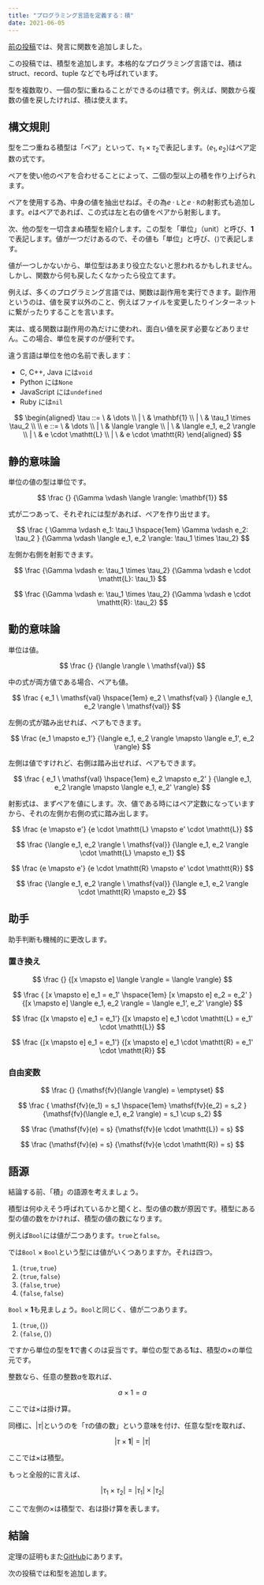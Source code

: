 ```yaml
---
title: "プログラミング言語を定義する：積"
date: 2021-06-05
---
```


[前の投稿][prev]では、発言に関数を追加しました。

この投稿では、積型を追加します。本格的なプログラミング言語では、積は struct、record、tuple などでも呼ばれています。

型を複数取り、一個の型に重ねることができるのは積です。例えば、関数から複数の値を戻したければ、積は使えます。

## 構文規則

型を二つ重ねる積型は「ペア」といって、$\tau_1 \times \tau_2$で表記します。$\langle e_1, e_2 \rangle$はペア定数の式です。

ペアを使い他のペアを合わせることによって、二個の型以上の積を作り上げられます。

ペアを使用する為、中身の値を抽出せねば。その為$e \cdot \mathtt{L}$と$e \cdot \mathtt{R}$の射影式も追加します。$e$はペアであれば、この式は左と右の値をペアから射影します。

次、他の型を一切含まぬ積型を紹介します。この型を「単位」（unit）と呼び、$\mathbf{1}$で表記します。値が一つだけあるので、その値も「単位」と呼び、$\langle \rangle$で表記します。

値が一つしかないから、単位型はあまり役立たないと思われるかもしれません。しかし、関数から何も戻したくなかったら役立てます。

例えば、多くのプログラミング言語では、関数は副作用を実行できます。副作用というのは、値を戻す以外のこと、例えばファイルを変更したりインターネットに繋がったりすることを言います。

実は、或る関数は副作用の為だけに使われ、面白い値を戻す必要などありません。この場合、単位を戻すのが便利です。

違う言語は単位を他の名前で表します：

- C, C++, Java には`void`
- Python には`None`
- JavaScript には`undefined`
- Ruby には`nil`

$$
\begin{aligned}
\tau
::=  \ & \dots
\\ | \ & \mathbf{1}
\\ | \ & \tau_1 \times \tau_2
\\
\\
e
::=  \ & \dots
\\ | \ & \langle \rangle
\\ | \ & \langle e_1, e_2 \rangle
\\ | \ & e \cdot \mathtt{L}
\\ | \ & e \cdot \mathtt{R}
\end{aligned}
$$

## 静的意味論

単位の値の型は単位です。

$$
\frac
  {}
  {\Gamma \vdash \langle \rangle: \mathbf{1}}
$$

式が二つあって、それぞれには型があれば、ペアを作り出せます。

$$
\frac
  {
    \Gamma \vdash e_1: \tau_1 \hspace{1em}
    \Gamma \vdash e_2: \tau_2
  }
  {\Gamma \vdash \langle e_1, e_2 \rangle: \tau_1 \times \tau_2}
$$

左側か右側を射影できます。

$$
\frac
  {\Gamma \vdash e: \tau_1 \times \tau_2}
  {\Gamma \vdash e \cdot \mathtt{L}: \tau_1}
$$

$$
\frac
  {\Gamma \vdash e: \tau_1 \times \tau_2}
  {\Gamma \vdash e \cdot \mathtt{R}: \tau_2}
$$

## 動的意味論

単位は値。

$$
\frac
  {}
  {\langle \rangle \ \mathsf{val}}
$$

中の式が両方値である場合、ペアも値。

$$
\frac
  {
    e_1 \ \mathsf{val} \hspace{1em}
    e_2 \ \mathsf{val}
  }
  {\langle e_1, e_2 \rangle \ \mathsf{val}}
$$

左側の式が踏み出せれば、ペアもできます。

$$
\frac
  {e_1 \mapsto e_1'}
  {\langle e_1, e_2 \rangle \mapsto \langle e_1', e_2 \rangle}
$$

左側は値ですけれど、右側は踏み出せれば、ペアもできます。

$$
\frac
  {
    e_1 \ \mathsf{val} \hspace{1em}
    e_2 \mapsto e_2'
  }
  {\langle e_1, e_2 \rangle \mapsto \langle e_1, e_2' \rangle}
$$

射影式は、まずペアを値にします。次、値である時にはペア定数になっていますから、それの左側か右側の式に踏み出します。

$$
\frac
  {e \mapsto e'}
  {e \cdot \mathtt{L} \mapsto e' \cdot \mathtt{L}}
$$

$$
\frac
  {\langle e_1, e_2 \rangle \ \mathsf{val}}
  {\langle e_1, e_2 \rangle \cdot \mathtt{L} \mapsto e_1}
$$

$$
\frac
  {e \mapsto e'}
  {e \cdot \mathtt{R} \mapsto e' \cdot \mathtt{R}}
$$

$$
\frac
  {\langle e_1, e_2 \rangle \ \mathsf{val}}
  {\langle e_1, e_2 \rangle \cdot \mathtt{R} \mapsto e_2}
$$

## 助手

助手判断も機械的に更改します。

### 置き換え

$$
\frac
  {}
  {[x \mapsto e] \langle \rangle = \langle \rangle}
$$

$$
\frac
  {
    [x \mapsto e] e_1 = e_1' \hspace{1em}
    [x \mapsto e] e_2 = e_2'
  }
  {[x \mapsto e] \langle e_1, e_2 \rangle = \langle e_1', e_2' \rangle}
$$

$$
\frac
  {[x \mapsto e] e_1 = e_1'}
  {[x \mapsto e] e_1 \cdot \mathtt{L} = e_1' \cdot \mathtt{L}}
$$

$$
\frac
  {[x \mapsto e] e_1 = e_1'}
  {[x \mapsto e] e_1 \cdot \mathtt{R} = e_1' \cdot \mathtt{R}}
$$

### 自由変数

$$
\frac
  {}
  {\mathsf{fv}(\langle \rangle) = \emptyset}
$$

$$
\frac
  {
    \mathsf{fv}(e_1) = s_1 \hspace{1em}
    \mathsf{fv}(e_2) = s_2
  }
  {\mathsf{fv}(\langle e_1, e_2 \rangle) = s_1 \cup s_2}
$$

$$
\frac
  {\mathsf{fv}(e) = s}
  {\mathsf{fv}(e \cdot \mathtt{L}) = s}
$$

$$
\frac
  {\mathsf{fv}(e) = s}
  {\mathsf{fv}(e \cdot \mathtt{R}) = s}
$$

## 語源

結論する前、「積」の語源を考えましょう。

積型は何ゆえそう呼ばれているかと聞くと、型の値の数が原因です。積型にある型の値の数をかければ、積型の値の数になります。

例えば$\mathtt{Bool}$には値が二つあります。$\mathtt{true}$と$\mathtt{false}$。

では$\mathtt{Bool} \times \mathtt{Bool}$という型には値がいくつありますか。それは四つ。

1. $\langle \mathtt{true}, \mathtt{true} \rangle$
1. $\langle \mathtt{true}, \mathtt{false} \rangle$
1. $\langle \mathtt{false}, \mathtt{true} \rangle$
1. $\langle \mathtt{false}, \mathtt{false} \rangle$

$\mathtt{Bool} \times \mathbf{1}$も見ましょう。$\mathtt{Bool}$と同じく、値が二つあります。

1. $\langle \mathtt{true}, \langle \rangle \rangle$
1. $\langle \mathtt{false}, \langle \rangle \rangle$

ですから単位の型を$\mathbf{1}$で書くのは妥当です。単位の型である$\mathbf{1}$は、積型の$\times$の単位元です。

整数なら、任意の整数$a$を取れば、

$$a \times 1 = a$$

ここでは$\times$は掛け算。

同様に、$|\tau|$というのを「$\tau$の値の数」という意味を付け、任意な型$\tau$を取れば、

$$|\tau \times \mathbf{1}| = |\tau|$$

ここでは$\times$は積型。

もっと全般的に言えば、

$$|\tau_1 \times \tau_2| = |\tau_1| \times |\tau_2|$$

ここで左側の$\times$は積型で、右は掛け算を表します。

## 結論

定理の証明もまた[GitHub][proofs]にあります。

次の投稿では和型を追加します。

[prev]: /ja/posts/define-pl-02/
[proofs]: https://github.com/azdavis/hatsugen/tree/part-03
